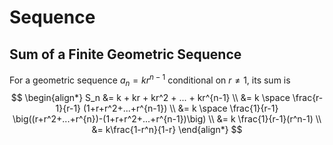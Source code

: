 # Sequence

## Sum of a Finite Geometric Sequence

For a geometric sequence $a_n=k r^{n-1}$ conditional on $r \ne 1$, its sum is
$$
\begin{align*}
S_n &= 
k + kr + kr^2 + ... + kr^{n-1}
\\ &=
k \space \frac{r-1}{r-1} (1+r+r^2+...+r^{n-1})
\\ &=
k \space \frac{1}{r-1}
\big((r+r^2+...+r^{n})-(1+r+r^2+...+r^{n-1})\big)
\\ &=
k \frac{1}{r-1}(r^n-1)
\\ &=
k\frac{1-r^n}{1-r}
\end{align*}
$$